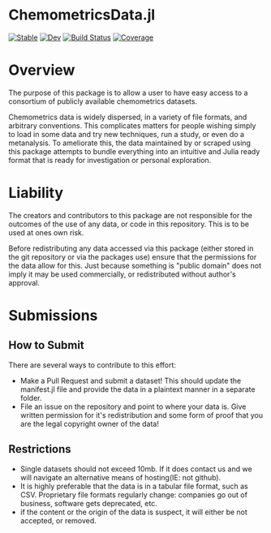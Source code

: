 # ChemometricsData.jl

[![Stable](https://img.shields.io/badge/docs-stable-blue.svg)](https://caseykneale.github.io/ChemometricsData.jl/stable)
[![Dev](https://img.shields.io/badge/docs-dev-blue.svg)](https://caseykneale.github.io/ChemometricsData.jl/dev)
[![Build Status](https://github.com/caseykneale/ChemometricsData.jl/workflows/CI/badge.svg)](https://github.com/caseykneale/ChemometricsData.jl/actions)
[![Coverage](https://codecov.io/gh/caseykneale/ChemometricsData.jl/branch/master/graph/badge.svg)](https://codecov.io/gh/caseykneale/ChemometricsData.jl)

# Overview
The purpose of this package is to allow a user to have easy access to a consortium of publicly available chemometrics datasets.

Chemometrics data is widely dispersed, in a variety of file formats, and arbitrary conventions. This complicates matters for people wishing simply to load in some data and try new techniques, run a study, or even do a metanalysis. To ameliorate this, the data maintained by or scraped using this package attempts to bundle everything into an intuitive and Julia ready format that is ready for investigation or personal exploration.

# Liability
The creators and contributors to this package are not responsible for the outcomes of the use of any data, or code in this repository. This is to be used at ones own risk.

Before redistributing any data accessed via this package (either stored in the git repository or via the packages use) ensure that the permissions for the data allow for this. Just because something is "public domain" does not imply it may be used commercially, or redistributed without author's approval.

# Submissions
## How to Submit
There are several ways to contribute to this effort:
 - Make a Pull Request and submit a dataset! This should update the manifest.jl file and provide the data in a plaintext manner in a separate folder.
 - File an issue on the repository and point to where your data is. Give written permission for it's redistribution and some form of proof that you are the legal copyright owner of the data!

## Restrictions
 - Single datasets should not exceed 10mb. If it does contact us and we will navigate an alternative means of hosting(IE: not github).
 - It is highly preferable that the data is in a tabular file format, such as CSV. Proprietary file formats regularly change: companies go out of business, software gets deprecated, etc.
 - if the content or the origin of the data is suspect, it will either be not accepted, or removed.
